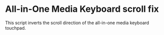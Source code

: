 # All-in-One Media Keyboard scroll fix
This script inverts the scroll direction of the all-in-one media keyboard touchpad.
